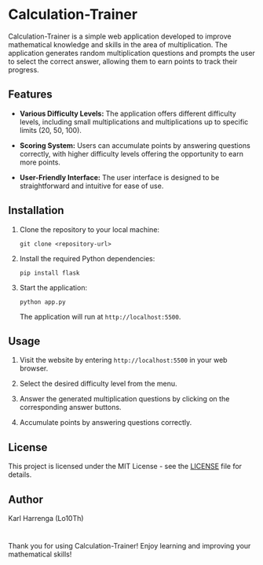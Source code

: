# Calculation-Trainer

Calculation-Trainer is a simple web application developed to improve mathematical knowledge and skills in the area of multiplication. The application generates random multiplication questions and prompts the user to select the correct answer, allowing them to earn points to track their progress.

## Features

- **Various Difficulty Levels:** The application offers different difficulty levels, including small multiplications and multiplications up to specific limits (20, 50, 100).

- **Scoring System:** Users can accumulate points by answering questions correctly, with higher difficulty levels offering the opportunity to earn more points.

- **User-Friendly Interface:** The user interface is designed to be straightforward and intuitive for ease of use.

## Installation

1. Clone the repository to your local machine:

   ```
   git clone <repository-url>
   ```

2. Install the required Python dependencies:

   ```
   pip install flask
   ```

3. Start the application:

   ```
   python app.py
   ```

   The application will run at `http://localhost:5500`.

## Usage

1. Visit the website by entering `http://localhost:5500` in your web browser.

2. Select the desired difficulty level from the menu.

3. Answer the generated multiplication questions by clicking on the corresponding answer buttons.

4. Accumulate points by answering questions correctly.

## License

This project is licensed under the MIT License - see the [LICENSE](LICENSE) file for details.

## Author

Karl Harrenga (Lo10Th)

#

Thank you for using Calculation-Trainer! Enjoy learning and improving your mathematical skills!
